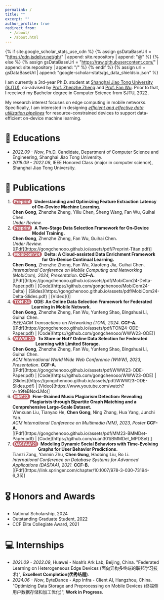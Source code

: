 ```yaml
---
permalink: /
title: ""
excerpt: ""
author_profile: true
redirect_from: 
  - /about/
  - /about.html
---
```


<style>
.pubtitle{
    background: #BD666D;
    color: white;
    font-size: 13.5px;
    padding: 1px 5px 1px 5px;
    border-radius: 10px;
    float: left;
    font-weight: bold;
}
.font-bold{
    font-weight:bold;
}
</style>


{% if site.google_scholar_stats_use_cdn %}
{% assign gsDataBaseUrl = "https://cdn.jsdelivr.net/gh/" | append: site.repository | append: "@" %}
{% else %}
{% assign gsDataBaseUrl = "https://raw.githubusercontent.com/" | append: site.repository | append: "/" %}
{% endif %}
{% assign url = gsDataBaseUrl | append: "google-scholar-stats/gs_data_shieldsio.json" %}

<span class='anchor' id='about-me'></span>

I am currently a 3rd-year Ph.D. student at [Shanghai Jiao Tong University (SJTU)](https://en.sjtu.edu.cn/), co-advised by [Prof. Zhenzhe Zheng](https://zhengzhenzhe220.github.io/) and [Prof. Fan Wu](https://www.cs.sjtu.edu.cn/~fwu/). 
Prior to that, I received my Bachelor degree in Computer Science from SJTU, 2022.

My research interest focuses on edge computing in mobile networks. 
Specifically, I am interested in designing *<u>efficient and effective data utilization pipelines</u>* for resource-constrained devices to support data-efficient on-device machine learning.

# 📖 Educations
- *2022.09 - Now*, Ph.D. Candidate, Department of Computer Science and Engineering, Shanghai Jiao Tong University. 
- *2018.09 - 2022.06*, IEEE Honored Class (major in computer science), Shanghai Jiao Tong University. 

<span class='anchor' id='publications'></span>

# 📝 Publications 

1. <div class="pubtitle">Preprint</div> &nbsp; <b>Understanding and Optimizing Feature Extraction Latency of On-Device Machine Learning.</b> <br /> <b>Chen Gong</b>, Zhenzhe Zheng, Yiliu Chen, Sheng Wang, Fan Wu, Guihai Chen. <br /> <i>Under Review.</i>

2. <div class="pubtitle">Preprint</div> &nbsp; <b>A Two-Stage Data Selection Framework for On-Device Model Training.</b> <br /> <b>Chen Gong</b>, Zhenzhe Zheng, Fan Wu, Guihai Chen. <br /> <i>Under Review.</i> <br /> [[Pdf](https://gongchenooo.github.io/assets/pdf/Preprint-Titan.pdf)] 

3. <div class="pubtitle">MobiCom'24</div> &nbsp; <b>Delta: A Cloud-assisted Data Enrichment Framework for On-Device Continual Learning.</b> <br /> <b>Chen Gong</b>, Zhenzhe Zheng, Fan Wu, Xiaofeng Jia, Guihai Chen. <br /> <i>International Conference on Mobile Computing and Networking (MobiCom), 2024, Presentation</i>. <b>CCF-A.</b> <br /> [[Pdf](https://gongchenooo.github.io/assets/pdf/MobiCom24-Delta-Paper.pdf) | [Code](https://github.com/gongchenooo/MobiCom24-Delta) | [Slides](https://gongchenooo.github.io/assets/pdf/MobiCom24-Delta-Slides.pdf) | [Video]()]

4. <div class="pubtitle">TON'24</div> &nbsp; <b>ODE: An Online Data Selection Framework for Federated Learning in Mobile Network.</b> <br /> <b>Chen Gong</b>, Zhenzhe Zheng, Fan Wu, Yunfeng Shao, Bingshuai Li, Guihai Chen. <br /> <i>IEEE/ACM Transactions on Networking (TON), 2024</i>. <b>CCF-A.</b> <br /> [[Pdf](https://gongchenooo.github.io/assets/pdf/TON24-ODE-Paper.pdf) | [Code](https://github.com/gongchenooo/WWW23-ODE)]

5. <div class="pubtitle">WWW'23</div> &nbsp; <b>To Store or Not? Online Data Selection for Federated Learning with Limited Storage.</b> <br /> <b>Chen Gong</b>, Zhenzhe Zheng, Fan Wu, Yunfeng Shao, Bingshuai Li, Guihai Chen. <br /> <i>ACM International World Wide Web Conference (WWW), 2023, Presentation</i>. <b>CCF-A.</b> <br /> [[Pdf](https://gongchenooo.github.io/assets/pdf/WWW23-ODE-Paper.pdf) | [Code](https://github.com/gongchenooo/WWW23-ODE) | [Slides](https://gongchenooo.github.io/assets/pdf/WWW23-ODE-Slides.pdf) | [Video](https://www.youtube.com/watch?v=h9feBNoxLMo)]

6. <div class="pubtitle">MM'23</div> &nbsp; <b>Fine-Grained Music Plagiarism Detection: Revealing Plagiarists through Bipartite Graph Matching and a Comprehensive Large-Scale Dataset.</b> <br /> Wenxuan Liu, Tianyao He, <b>Chen Gong</b>, Ning Zhang, Hua Yang, Junchi Yan. <br /> <i>ACM International Conference on Multimedia (MM), 2023, Poster</i> <b>CCF-A.</b> <br /> [[Pdf](https://gongchenooo.github.io/assets/pdf/MM23-BMMDet-Paper.pdf) | [Code](https://github.com/xuan301/BMMDet_MPDSet) ]

7. <div class="pubtitle">DASFAA'21</div> &nbsp; <b>Modeling Dynamic Social Behaviors with Time-Evolving Graphs for User Behavior Predictions.</b> <br /> Tianzi Zang, Yanmin Zhu, <b>Chen Gong</b>, Haobing Liu, Bo Li. <br /> <i>International Conference on Database Systems for Advanced Applications (DASFAA), 2021.</i> <b>CCF-B.</b> <br /> [[Pdf](https://link.springer.com/chapter/10.1007/978-3-030-73194-6_35)] 

# 🎖 Honors and Awards
- National Scholarship, 2024
- Outstanding Graduate Student, 2022
- CCF Elite Collegiate Award, 2021

# 💻 Internships
- *2021.09 - 2022.09*, Huawei - Noah’s Ark Lab, Beijing, China.  "Federated Learning on Heterogeneous Edge Devices (面向异构多终端的联邦学习技术)", **Excellent Completion(优秀结题)**.
- *2024.06 - Now*, ByteDance - App Infra - Client AI, Hangzhou, China. "Optimizing Data Storage and Preprocessing on Mobile Devices (终端侧用户数据存储和加工优化)", **Work in Progress**.

